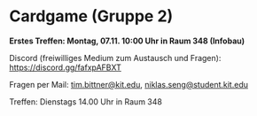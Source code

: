 # Cardgame (Gruppe 2)
**Erstes Treffen: Montag, 07.11. 10:00 Uhr in Raum 348 (Infobau)**

Discord (freiwilliges Medium zum Austausch und Fragen): https://discord.gg/fafxpAFBXT

Fragen per Mail: tim.bittner@kit.edu, niklas.seng@student.kit.edu

Treffen: Dienstags 14.00 Uhr in Raum 348
